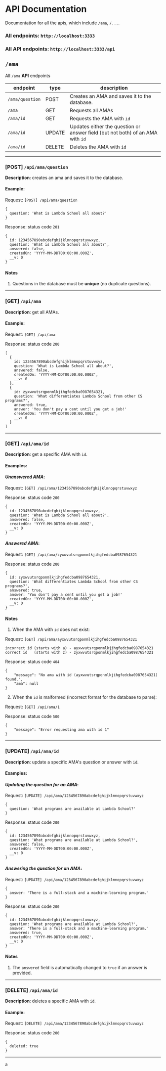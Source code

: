# API Documentation

Documentation for all the apis, which include `/ama`, `/...`.

### All endpoints: `http://localhost:3333`

### All API endpoints: `http://localhost:3333/api`

## `/ama`

All `/ama` **API** endpoints

| endpoint        | type   | description                                                                    |
| --------------- | ------ | ------------------------------------------------------------------------------ |
| `/ama/question` | POST   | Creates an AMA and saves it to the database.                                   |
| `/ama`          | GET    | Requests all AMAs                                                              |
| `/ama/id`       | GET    | Requests the AMA with `id`                                                     |
| `/ama/id`       | UPDATE | Updates either the question or answer field (but not both) of an AMA with `id` |
| `/ama/id`       | DELETE | Deletes the AMA with `id`                                                      |

---

### [POST] `/api/ama/question`

**Description**: creates an ama and saves it to the database.

#### Example:

Request: `[POST] /api/ama/question`

```
{
  question: 'What is Lambda School all about?'
}
```

Response: status code `201`

```
{
  id: 1234567890abcdefghijklmnopqrstuvwxyz,
  question: 'What is Lambda School all about?',
  answered: false,
  createdOn: 'YYYY-MM-DDT00:00:00.000Z',
  __v: 0
}
```

#### Notes

1. Questions in the database must be **unique** (no duplicate questions).

---

### [GET] `/api/ama`

**Description**: get all AMAs.

#### Example:

Request: `[GET] /api/ama`

Response: status code `200`

```
[
  {
    id: 1234567890abcdefghijklmnopqrstuvwxyz,
    question: 'What is Lambda School all about?',
    answered: false,
    createdOn: 'YYYY-MM-DDT00:00:00.000Z',
    __v: 0
  },
  {
    id: zyxwvutsrqponmlkjihgfedcba0987654321,
    question: 'What differentiates Lambda School from other CS programs?',
    answered: true,
    answer: 'You don't pay a cent until you get a job!'
    createdOn: 'YYYY-MM-DDT00:00:00.000Z',
    __v: 0
  }
]
```

---

### [GET] `/api/ama/id`

**Description**: get a specific AMA with `id`.

#### Examples:

#### _Unanswered AMA_:

Request: `[GET] /api/ama/1234567890abcdefghijklmnopqrstuvwxyz`

Response: status code `200`

```
{
  id: 1234567890abcdefghijklmnopqrstuvwxyz,
  question: 'What is Lambda School all about?',
  answered: false,
  createdOn: 'YYYY-MM-DDT00:00:00.000Z',
  __v: 0
}
```

#### _Answered AMA_:

Request: `[GET] /api/ama/zyxwvutsrqponmlkjihgfedcba0987654321`

Response: status code `200`

```
{
  id: zyxwvutsrqponmlkjihgfedcba0987654321,
  question: 'What differentiates Lambda School from other CS programs?',
  answered: true,
  answer: 'You don't pay a cent until you get a job!'
  createdOn: 'YYYY-MM-DDT00:00:00.000Z',
  __v: 0
}
```

#### Notes

1. When the AMA with `id` does not exist:

Request: `[GET] /api/ama/ayxwvutsrqponmlkjihgfedcba0987654321`

```
incorrect id (starts with a) - ayxwvutsrqponmlkjihgfedcba0987654321
correct id   (starts with z) - zyxwvutsrqponmlkjihgfedcba0987654321
```

Response: status code `404`

```
{
    "message": "No ama with id (ayxwvutsrqponmlkjihgfedcba0987654321) found.",
    "ama": null
}
```

2. When the `id` is malformed (incorrect format for the database to parse):

Request: `[GET] /api/ama/1`

Response: status code `500`

```
{
    "message": "Error requesting ama with id 1"
}
```

---

### [UPDATE] `/api/ama/id`

**Description**: update a specific AMA's question or answer with `id`.

#### Examples:

#### _Updating the question for an AMA_:

Request: `[UPDATE] /api/ama/1234567890abcdefghijklmnopqrstuvwxyz`

```
{
  question: 'What programs are available at Lambda School?'
}
```

Response: status code `200`

```
{
  id: 1234567890abcdefghijklmnopqrstuvwxyz,
  question: 'What programs are available at Lambda School?',
  answered: false,
  createdOn: 'YYYY-MM-DDT00:00:00.000Z',
  __v: 0
}
```

#### _Answering the question for an AMA_:

Request: `[UPDATE] /api/ama/1234567890abcdefghijklmnopqrstuvwxyz`

```
{
  answer: 'There is a full-stack and a machine-learning program.'
}
```

Response: status code `200`

```
{
  id: 1234567890abcdefghijklmnopqrstuvwxyz,
  question: 'What programs are available at Lambda School?',
  answer: 'There is a full-stack and a machine-learning program.'
  answered: true,
  createdOn: 'YYYY-MM-DDT00:00:00.000Z',
  __v: 0
}
```

#### Notes

1. The `answered` field is automatically changed to `true` if an answer is provided.

---

### [DELETE] `/api/ama/id`

**Description**: deletes a specific AMA with `id`.

#### Example:

Request: `[DELETE] /api/ama/1234567890abcdefghijklmnopqrstuvwxyz`

Response: status code `200`

```
{
  deleted: true
}
```

---

a
